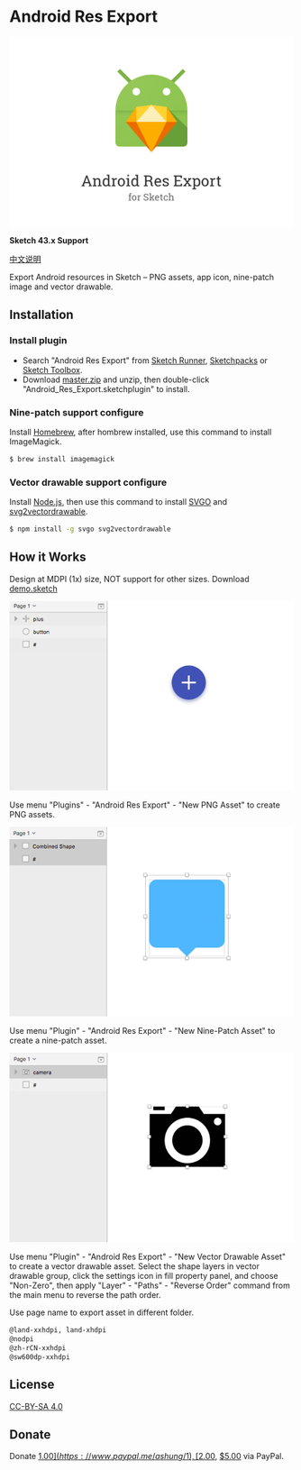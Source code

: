 # Android Res Export

![](https://github.com/Ashung/Android_Res_Export/blob/develop/img/android_res_export.png?raw=true)

**Sketch 43.x Support**

[中文说明](https://github.com/Ashung/Android_Res_Export/blob/master/README_zh.md)

Export Android resources in Sketch – PNG assets, app icon, nine-patch image and vector drawable.

## Installation

### Install plugin

- Search "Android Res Export" from [Sketch Runner](http://sketchrunner.com/), [Sketchpacks](https://sketchpacks.com/) or [Sketch Toolbox](http://sketchtoolbox.com/).
- Download [master.zip](https://github.com/Ashung/Android_Res_Export/archive/master.zip) and unzip, then double-click "Android_Res_Export.sketchplugin" to install.

### Nine-patch support configure

Install [Homebrew](http://brew.sh/), after hombrew installed, use this command to install ImageMagick.

```bash
$ brew install imagemagick
```

### Vector drawable support configure

Install [Node.js](https://nodejs.org/en/), then use this command to install [SVGO](https://github.com/svg/svgo) and [svg2vectordrawable](https://github.com/Ashung/svg2vectordrawable).

```bash
$ npm install -g svgo svg2vectordrawable
```

## How it Works

Design at MDPI (1x) size, NOT support for other sizes. Download [demo.sketch](https://github.com/Ashung/Android_Res_Export/blob/develop/demo.sketch)

![](https://github.com/Ashung/Android_Res_Export/blob/develop/img/android_res_export_1.gif?raw=true)

Use menu "Plugins" - "Android Res Export" - "New PNG Asset" to create PNG assets.

![](https://github.com/Ashung/Android_Res_Export/blob/develop/img/android_res_export_2.gif?raw=true)

Use menu "Plugin" - "Android Res Export" - "New Nine-Patch Asset" to create a nine-patch asset.

![](https://github.com/Ashung/Android_Res_Export/blob/develop/img/android_res_export_3.gif?raw=true)

Use menu "Plugin" - "Android Res Export" - "New Vector Drawable Asset" to create a vector drawable asset. Select the shape layers in vector drawable group, click the settings icon in fill property panel, and choose "Non-Zero", then apply "Layer" - "Paths" - "Reverse Order" command from the main menu to reverse the path order.

Use page name to export asset in different folder.

```
@land-xxhdpi, land-xhdpi
@nodpi
@zh-rCN-xxhdpi
@sw600dp-xxhdpi
```

## License

[CC-BY-SA 4.0](http://creativecommons.org/licenses/by-sa/4.0/)

## Donate

Donate [$1.00](https://www.paypal.me/ashung/1), [$2.00](https://www.paypal.me/ashung/2), [$5.00](https://www.paypal.me/ashung/5) via PayPal.
